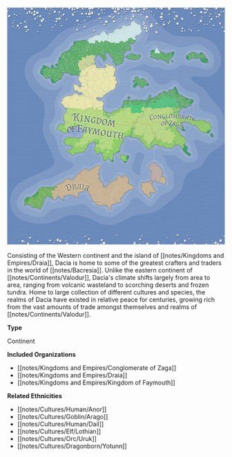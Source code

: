 [![](notes/assets/Dacia.jpg "Dacia.jpg")](/i/2481299 "Dacia.jpg")

Consisting of the Western continent and the island of [[notes/Kingdoms and Empires/Draia]], Dacia is home to some of the greatest crafters and traders in the world of [[notes/Bacresia]]. Unlike the eastern continent of [[notes/Continents/Valodur]], Dacia's climate shifts largely from area to area, ranging from volcanic wasteland to scorching deserts and frozen tundra. Home to large collection of different cultures and species, the realms of Dacia have existed in relative peace for centuries, growing rich from the vast amounts of trade amongst themselves and realms of [[notes/Continents/Valodur]].

**Type**

Continent

**Included Organizations**

*   [[notes/Kingdoms and Empires/Conglomerate of Zaga]]
*   [[notes/Kingdoms and Empires/Draia]]
*   [[notes/Kingdoms and Empires/Kingdom of Faymouth]]

**Related Ethnicities**

*   [[notes/Cultures/Human/Anor]]
*   [[notes/Cultures/Goblin/Arago]]
*   [[notes/Cultures/Human/Dail]]
*   [[notes/Cultures/Elf/Lothian]]
*   [[notes/Cultures/Orc/Uruk]]
*   [[notes/Cultures/Dragonborn/Yotunn]]